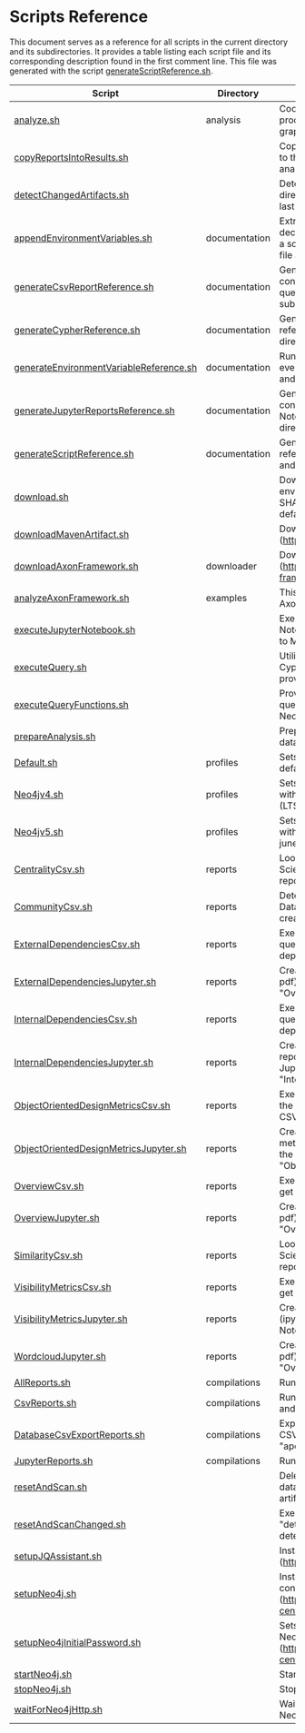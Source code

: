 # Scripts Reference

This document serves as a reference for all scripts in the current directory and its subdirectories.
It provides a table listing each script file and its corresponding description found in the first comment line.
This file was generated with the script [generateScriptReference.sh](./generateScriptReference.sh).

Script | Directory | Description
-------|-----------|------------
| [analyze.sh](./analysis/analyze.sh) | analysis | Coordinates the end-to-end analysis process, encompassing tool installation, graph generation, and report generation. |
| [copyReportsIntoResults.sh](./copyReportsIntoResults.sh) |  | Copies the results from the temp directory to the results directory grouped by the analysis name. |
| [detectChangedArtifacts.sh](./detectChangedArtifacts.sh) |  | Detect changed files in the artifacts directory with a text file containing the last hash code of the contents. |
| [appendEnvironmentVariables.sh](./documentation/appendEnvironmentVariables.sh) | documentation | Extracts the environment variable declarations including default values from a script file and appends it to a markdown file as table columns. |
| [generateCsvReportReference.sh](./documentation/generateCsvReportReference.sh) | documentation | Generates "CSV_REPORTS.md" containing a reference to all CSV cypher query reports in this directory and its subdirectories. |
| [generateCypherReference.sh](./documentation/generateCypherReference.sh) | documentation | Generates "CYPHER.md" containing a reference to all Cypher files in this directory and its subdirectories. |
| [generateEnvironmentVariableReference.sh](./documentation/generateEnvironmentVariableReference.sh) | documentation | Runs "appendEnvironmentVariable.sh" for every script file in the current directory and its sub directories. |
| [generateJupyterReportsReference.sh](./documentation/generateJupyterReportsReference.sh) | documentation | Generates "JUPYTER_REPORTS.md" containing a reference to all Jupyter Notebook Markdown reports in this directory and its subdirectories. |
| [generateScriptReference.sh](./documentation/generateScriptReference.sh) | documentation | Generates "SCRIPTS.md" containing a reference to all scripts in this directory and its subdirectories. |
| [download.sh](./download.sh) |  | Downloads a file into the directory of the environment variable SHARED_DOWNLOADS_DIRECTORY (or default "../downloads"). |
| [downloadMavenArtifact.sh](./downloadMavenArtifact.sh) |  | Downloads an artifact from Maven Central (https://mvnrepository.com/repos/central) |
| [downloadAxonFramework.sh](./downloader/downloadAxonFramework.sh) | downloader | Downloads AxonFramework (https://developer.axoniq.io/axon-framework) artifacts from Maven Central. |
| [analyzeAxonFramework.sh](./examples/analyzeAxonFramework.sh) | examples | This is an example for an analysis of AxonFramework  |
| [executeJupyterNotebook.sh](./executeJupyterNotebook.sh) |  | Executes all steps in the given Jupyter Notebook (ipynb), stores it and converts it to Markdown (md) and PDF. |
| [executeQuery.sh](./executeQuery.sh) |  | Utilizes Neo4j's HTTP API to execute a Cypher query from an input file and provides the results in CSV format. |
| [executeQueryFunctions.sh](./executeQueryFunctions.sh) |  | Provides functions to execute Cypher queries using either "executeQuery.sh" or Neo4j's "cypher-shell".  |
| [prepareAnalysis.sh](./prepareAnalysis.sh) |  | Prepares and validates the graph database before analysis  |
| [Default.sh](./profiles/Default.sh) | profiles | Sets (if any) settings variables for a default analysis. |
| [Neo4jv4.sh](./profiles/Neo4jv4.sh) | profiles | Sets all settings variables for an analysis with Neo4j v4.4.x (long term support (LTS) version as of may 2023). |
| [Neo4jv5.sh](./profiles/Neo4jv5.sh) | profiles | Sets all settings variables for an analysis with Neo4j v5.x (newest version as of june 2023). |
| [CentralityCsv.sh](./reports/CentralityCsv.sh) | reports | Looks for centrality using the Graph Data Science Library of Neo4j and creates CSV reports. |
| [CommunityCsv.sh](./reports/CommunityCsv.sh) | reports | Detects communities using the Graph Data Science Library of Neo4j and creates CSV reports. |
| [ExternalDependenciesCsv.sh](./reports/ExternalDependenciesCsv.sh) | reports | Executes "Package_Usage" Cypher queries to get the "external-dependencies-csv" CSV reports. |
| [ExternalDependenciesJupyter.sh](./reports/ExternalDependenciesJupyter.sh) | reports | Creates the "overview" report (ipynb, md, pdf) based on the Jupyter Notebook "Overview.ipynb". |
| [InternalDependenciesCsv.sh](./reports/InternalDependenciesCsv.sh) | reports | Executes "Package_Usage" Cypher queries to get the "internal-dependencies" CSV reports. |
| [InternalDependenciesJupyter.sh](./reports/InternalDependenciesJupyter.sh) | reports | Creates the "internal-dependencies" report (ipynb, md, pdf) based on the Jupyter Notebook "InternalDependencies.ipynb". |
| [ObjectOrientedDesignMetricsCsv.sh](./reports/ObjectOrientedDesignMetricsCsv.sh) | reports | Executes "Metrics" Cypher queries to get the "object-oriented-design-metrics" CSV reports. |
| [ObjectOrientedDesignMetricsJupyter.sh](./reports/ObjectOrientedDesignMetricsJupyter.sh) | reports | Creates the "object-oriented-design-metrics" report (ipynb, md, pdf) based on the Jupyter Notebook "ObjectOrientedDesignMetrics.ipynb". |
| [OverviewCsv.sh](./reports/OverviewCsv.sh) | reports | Executes "Overview" Cypher queries to get the "overview-csv" CSV reports. |
| [OverviewJupyter.sh](./reports/OverviewJupyter.sh) | reports | Creates the "overview" report (ipynb, md, pdf) based on the Jupyter Notebook "Overview.ipynb". |
| [SimilarityCsv.sh](./reports/SimilarityCsv.sh) | reports | Looks for similarity using the Graph Data Science Library of Neo4j and creates CSV reports. |
| [VisibilityMetricsCsv.sh](./reports/VisibilityMetricsCsv.sh) | reports | Executes "Visibility" Cypher queries to get the "visibility-metrics" CSV reports. |
| [VisibilityMetricsJupyter.sh](./reports/VisibilityMetricsJupyter.sh) | reports | Creates the "visibility-metrics" report (ipynb, md, pdf) based on the Jupyter Notebook "VisibilityMetrics.ipynb". |
| [WordcloudJupyter.sh](./reports/WordcloudJupyter.sh) | reports | Creates the "overview" report (ipynb, md, pdf) based on the Jupyter Notebook "Overview.ipynb". |
| [AllReports.sh](./reports/compilations/AllReports.sh) | compilations | Runs all report scripts. |
| [CsvReports.sh](./reports/compilations/CsvReports.sh) | compilations | Runs all CSV report scripts (no Python and Chromium required). |
| [DatabaseCsvExportReports.sh](./reports/compilations/DatabaseCsvExportReports.sh) | compilations | Exports the whole graph database as a CSV file using the APOC procedure "apoc.export.csv.all" |
| [JupyterReports.sh](./reports/compilations/JupyterReports.sh) | compilations | Runs all Jupyter Notebook report scripts. |
| [resetAndScan.sh](./resetAndScan.sh) |  | Deletes all data in the Neo4j graph database and rescans the downloaded artifacts to create a new graph. |
| [resetAndScanChanged.sh](./resetAndScanChanged.sh) |  | Executes "resetAndScan.sh" only if "detectChangedArtifacts.sh" returns detected changes. |
| [setupJQAssistant.sh](./setupJQAssistant.sh) |  | Installs (download and unzip) jQAssistant (https://jqassistant.org/get-started). |
| [setupNeo4j.sh](./setupNeo4j.sh) |  | Installs (download, unpack, get plugins, configure) a local Neo4j Graph Database (https://neo4j.com/download-center/#community). |
| [setupNeo4jInitialPassword.sh](./setupNeo4jInitialPassword.sh) |  | Sets the initial password for the local Neo4j Graph Database (https://neo4j.com/download-center/#community). |
| [startNeo4j.sh](./startNeo4j.sh) |  | Starts the local Neo4j Graph Database.  |
| [stopNeo4j.sh](./stopNeo4j.sh) |  | Stops the local Neo4j Graph Database.  |
| [waitForNeo4jHttp.sh](./waitForNeo4jHttp.sh) |  | Waits until the HTTP Transactions API of Neo4j Graph Database is available. |
